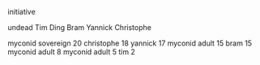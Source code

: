 initiative

undead
Tim
Ding
Bram
Yannick
Christophe



myconid sovereign 20
christophe 18
yannick 17
myconid adult 15
bram 15
myconid adult 8
myconid adult 5
tim 2